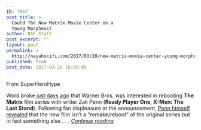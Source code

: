 ```yaml
---
ID: 7067
post_title: >
  Could The New Matrix Movie Center on a
  Young Morpheus?
author: NSF Staff
post_excerpt: ""
layout: post
permalink: >
  http://nayahscifi.com/2017/03/20/new-matrix-movie-center-young-morpheus/
published: true
post_date: 2017-03-20 16:00:05
---
```

From SuperHeroHype

Word broke <a href="http://www.comingsoon.net/movies/news/825831-the-matrix-reboot" target="_blank">just days ago</a> that Warner Bros. was interested in rebooting <strong>The Matrix</strong> film series with writer Zak Penn (<strong>Ready Player One</strong>, <strong>X-Men: The Last Stand</strong>). Following fan displeasure at the announcement, <a href="http://www.comingsoon.net/movies/news/827243-new-matrix-not-remake-or-reboot" target="_blank">Penn himself revealed</a> that the new film isn’t a “remake/reboot” of the original series but in fact something else . . . <a href="http://www.superherohype.com/news/393263-could-the-new-matrix-movie-center-on-a-young-morpheus"><em>Continue reading</em></a>

&nbsp;

&nbsp;